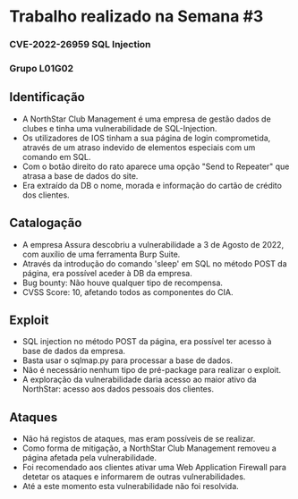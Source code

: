 # Trabalho realizado na Semana #3

### CVE-2022-26959 SQL Injection 

### Grupo L01G02

## Identificação

- A NorthStar Club Management é uma empresa de gestão dados de clubes e tinha uma vulnerabilidade de SQL-Injection.
- Os utilizadores de IOS tinham a sua página de login comprometida, através de um atraso indevido de elementos especiais com um comando em SQL.
- Com o botão direito do rato aparece uma opção "Send to Repeater" que atrasa a base de dados do site.
- Era extraído da DB o nome, morada e informação do cartão de crédito dos clientes.

## Catalogação

- A empresa Assura descobriu a vulnerabilidade a 3 de Agosto de 2022, com auxílio de uma ferramenta Burp Suite.
- Através da introdução do comando 'sleep' em SQL no método POST da página, era possível aceder à DB da empresa.
- Bug bounty: Não houve qualquer tipo de recompensa.
- CVSS Score: 10, afetando todos as componentes do CIA.

## Exploit

- SQL injection no método POST da página, era possível ter acesso à base de dados da empresa.
- Basta usar o sqlmap.py para processar a base de dados.
- Não é necessário nenhum tipo de pré-package para realizar o exploit.
- A exploração da vulnerabilidade daria acesso ao maior ativo da NorthStar: acesso aos dados pessoais dos clientes.

## Ataques

- Não há registos de ataques, mas eram possíveis de se realizar.
- Como forma de mitigação, a NorthStar Club Management removeu a página afetada pela vulnerabilidade.
- Foi recomendado aos clientes ativar uma Web Application Firewall para detetar os ataques e informarem de outras vulnerabilidades.
- Até a este momento esta vulnerabilidade não foi resolvida.
